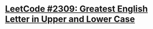 # [LeetCode #2309: Greatest English Letter in Upper and Lower Case](https://leetcode.com/problems/greatest-english-letter-in-upper-and-lower-case/)
